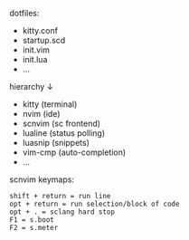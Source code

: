 dotfiles:

- kitty.conf
- startup.scd
- init.vim
- init.lua
- ...

hierarchy ↓

- kitty (terminal)
- nvim (ide)
- scnvim (sc frontend)
- lualine (status polling)
- luasnip (snippets)
- vim-cmp (auto-completion)
- ...

scnvim keymaps: 

```
shift + return = run line
opt + return = run selection/block of code 
opt + . = sclang hard stop 
F1 = s.boot
F2 = s.meter
```
